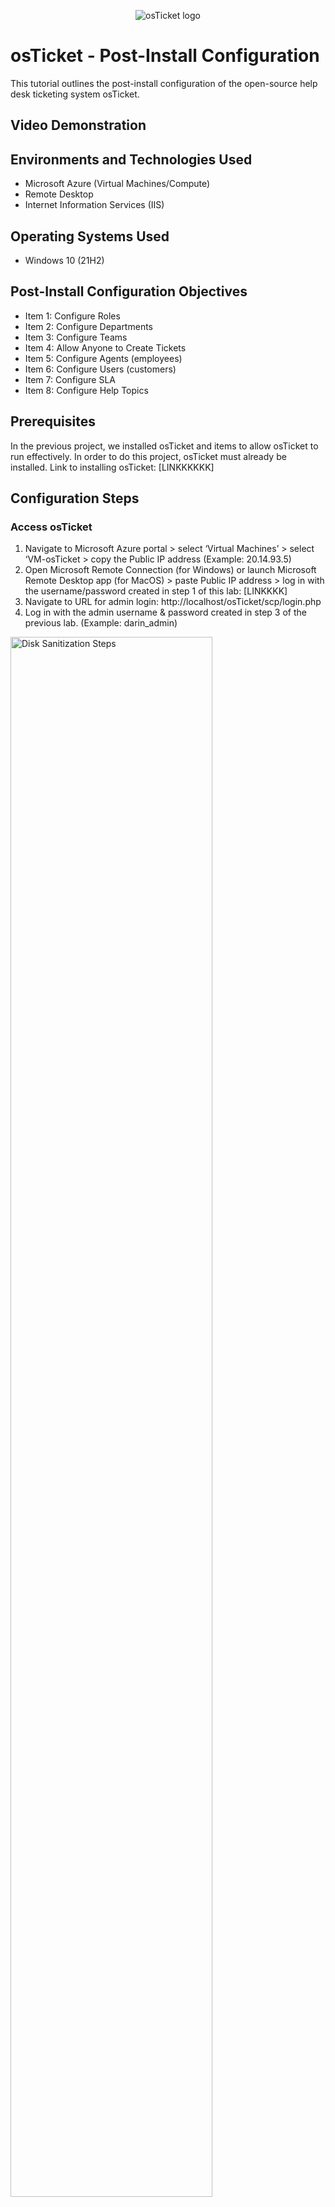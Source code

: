 <p align="center">
<img src="https://i.imgur.com/Clzj7Xs.png" alt="osTicket logo"/>
</p>

<h1>osTicket - Post-Install Configuration</h1>
This tutorial outlines the post-install configuration of the open-source help desk ticketing system osTicket.<br />


<h2>Video Demonstration</h2>


<h2>Environments and Technologies Used</h2>

- Microsoft Azure (Virtual Machines/Compute)
- Remote Desktop
- Internet Information Services (IIS)

<h2>Operating Systems Used </h2>

- Windows 10</b> (21H2)

<h2>Post-Install Configuration Objectives</h2>

- Item 1: Configure Roles
- Item 2: Configure Departments
- Item 3: Configure Teams
- Item 4: Allow Anyone to Create Tickets
- Item 5: Configure Agents (employees)
- Item 6: Configure Users (customers)
- Item 7: Configure SLA
- Item 8: Configure Help Topics

<h2>Prerequisites</h2>

In the previous project, we installed osTicket and items to allow osTicket to run effectively. In order to do this project, osTicket must already be installed. Link to installing osTicket: [LINKKKKKK]

<h2>Configuration Steps</h2>

<h3>Access osTicket</h3>

1. Navigate to Microsoft Azure portal > select ‘Virtual Machines’ > select ‘VM-osTicket > copy the Public IP address (Example: 20.14.93.5)
2. Open Microsoft Remote Connection (for Windows) or launch Microsoft Remote Desktop app (for MacOS) > paste Public IP address > log in with the username/password created in step 1 of this lab: [LINKKKK]
3. Navigate to URL for admin login:  http://localhost/osTicket/scp/login.php
4. Log in with the admin username & password created in step 3 of the previous lab. (Example: darin_admin)

<img src="https://i.imgur.com/e6mEVrm.png" height="80%" width="80%" alt="Disk Sanitization Steps"/>
<img src="https://i.imgur.com/yD891Ta.png" height="80%" width="80%" alt="Disk Sanitization Steps"/>


<br>

<h3>Admin vs Agent Portal</h3>

<p>Within osTicket, there is both an Admin Portal and an Agent Portal. We're going to be working with both portals.</p>

<p>The Admin Portal is designed for administrators to manage the osTicket ticketing system. It provides access to various administrative functions such as configuring support queues, managing staff members and permissions, and customizing system settings to efficiently handle and resolve customer support tickets.</p>

<p>The agent portal within osTicket is a web-based interface designed for support agents or staff members. It allows agents to access and manage support tickets assigned to them, communicate with customers, update ticket statuses, and collaborate with other agents to provide timely and effective customer support within the osTicket ticketing system.</p>

<br>

<h3>Item 1: Configure Roles</h3>

<strong>What are roles in osTicket?</strong>

<p>According to osTicket:</p>
  <p>"Roles are the permissions granted to Agents per Department that they have access to. Each Role has a set of permissions that can be checked/unchecked for agents given that Role in association with a Department they have access to. An unlimited number of roles can be created and assigned to Agents with access to various departments." -osTicket</p>
  
  osTicket documentation on Roles: https://docs.osticket.com/en/latest/Admin/Agents/Roles.html
  
  <p>We’re going to create a role called ‘Supreme Admin' and anyone with this title of Supreme Admin has access to do literally anything.</p>
  
  1. Navigate to 'Admin Panel' within osTicket > Select 'Agents' > Select 'Roles' > Select 'Add a New Role'
  2. Give the name: 'Supreme Admin' > Navigate to ‘Permissions’ tab
  3. For the fun of it, we’re going to allow them to do everything: Check all the boxes [X] under the ‘Tickets’, ‘Tabs’, and ‘Knowledge Base’ > select 'Add Role'

<img src="https://i.imgur.com/lPmZ75w.png" height="80%" width="80%" alt="Disk Sanitization Steps"/>
<img src="https://i.imgur.com/Rf686pZ.png" height="80%" width="80%" alt="Disk Sanitization Steps"/>
<img src="https://i.imgur.com/LLYZLar.png" height="80%" width="80%" alt="Disk Sanitization Steps"/>

<br>

<h3>Item 2: Configure Departments</h3>

<Strong>What are Departments in osTicket?</strong>

<p>In osTicket, departments are organizational units or groups that are created to manage and categorize support tickets based on different criteria. They represent different areas or teams within an organization that handle specific types of inquiries or provide support for distinct products or services. Tickets can be assigned to specific departments, allowing for efficient routing and distribution of tickets to the appropriate teams or individuals for effective resolution.</p>

osTicket documentation on Departments: https://docs.osticket.com/en/latest/Admin/Agents/Departments.html

1. Navigate to Admin Panel > Select 'Agents' > Select 'Departments' > Select 'Add a New Department'
2. Give the name: 'System Administrators' 
3. There’s many settings inside of here, including SLA. We haven’t configured SLA yet so we’ll leave these default settings. At the bottom of the screen, select “Create Dept”

<img src="https://i.imgur.com/EW5SMbk.png" height="80%" width="80%" alt="Disk Sanitization Steps"/>
<img src="https://i.imgur.com/GzJhqAk.png" height="80%" width="80%" alt="Disk Sanitization Steps"/>

<br>

<h3>Item 3: Configure Teams</h3>

<Strong>What are Teams in osTicket?</strong>

<p>According to osTicket, "Teams allow you to pull Agents from different Departments and organize them to handle a specific issue or user via a Help Topic or Ticket Filter." Essentially, if you have many Departments and you want to pool the best technicians from each Department to solve a particular issue, you can do so by creating a Team within osTicket.</p>

osTicket documentation on Teams: https://docs.osticket.com/en/latest/Admin/Agents/Teams.html

1. Navigate to 'Admin Panel' > Select 'Agents' > Select 'Teams' > Select 'Add a New Team'
2. We’re going to create a Level I Support and a Level II Support. Since Level I was automatically generated, we’re going to create Level II. We can add ourselves as part of the team for fun. 

<img src="https://i.imgur.com/sctylJ1.png" height="80%" width="80%" alt="Disk Sanitization Steps"/>
<img src="https://i.imgur.com/efO4gEq.png" height="80%" width="80%" alt="Disk Sanitization Steps"/>

<br>

<h3>Item 4: Allow Anyone to Create Tickets</h3>

<p>We're going to alter the settings so that anyone can create a ticket, even anonymously. No one requires special authentication or permissions to create a ticket.</p>

1. Navigate to 'Admin Panel' > select 'Settings' > select 'User'
2. Make the sure the following is unchecked: [ ] “Require registration and login to create tickets”

<img src="https://i.imgur.com/DJmEXEB.png" height="80%" width="80%" alt="Disk Sanitization Steps"/>
<img src="https://i.imgur.com/DJmEXEB.png" height="80%" width="80%" alt="Disk Sanitization Steps"/>

<br>

<h3>Item 5: Configure Agents (employees)</h3>

<strong>What are Agents in osTicket?</strong>

<p>According to osTicket, "Agents are given access to the help desk with the intent to respond and resolve the tickets." Agents are essentially the front-line employees/workers that solve technical issues and answer tickets.</p>

osTicket documentation on Agents: https://docs.osticket.com/en/latest/Admin/Agents/Agents.html

1. Navigate to 'Admin Panel' > select 'Agents' > select 'Add a New Agent'
2. For example purposes:

- Name: Jane Doe
- Email: janedoe@osticket.com
- username: jane.doe

3. Password setting: 

- select 'Set Password' > Uncheck [ ] ‘Send the agent a password reset email’
- set password: 'Password1' > Uncheck [ ]  ‘Require password change at next login’ > select ‘Set’

4. Navigate to other tabs > 'Access' > Department: 'System Administrators' & Role: 'Supreme Admin' & Extended Access: 'Level II Support' > select 'Create' 

<img src="https://i.imgur.com/DJmEXEB.png" height="80%" width="80%" alt="Disk Sanitization Steps"/>
<img src="https://i.imgur.com/DJmEXEB.png" height="80%" width="80%" alt="Disk Sanitization Steps"/>

<br>

5. Navigate to 'Admin Panel' > select 'Agents' > select 'Add a New Agent'
6. For example purposes:

- Name: John Doe
- Email: johnedoe@osticket.com
- username: john.doe


7. Password setting:

- select 'Set Password' > Uncheck [ ] ‘Send the agent a password reset email’
- set password: 'Password1' > Uncheck [ ] ‘Require password change at next login’ > select ‘Set’

8. Navigate to other tabs > 'Access' > Department: 'Support' & Role: 'View Only' & Extended Access: 'Support' > select 'Create'

<img src="https://i.imgur.com/DJmEXEB.png" height="80%" width="80%" alt="Disk Sanitization Steps"/>
<img src="https://i.imgur.com/DJmEXEB.png" height="80%" width="80%" alt="Disk Sanitization Steps"/>

<br>

<h3>Item 6: Configure Users (customers)</h3>

<Strong>What are Users?</strong>

<p>According to osTicket, "Users are the ticket owners of the tickets in the help desk. When a ticket is created in the help desk, the user is associated with their email address in the User Directory of the help desk." Users are the people who are experienching technical difficulties and require assistance from agents.</p>

osTicket documentation on Users: https://docs.osticket.com/en/latest/Agent/Users/User%20Directory.html

1. Navigate to 'Agent Portal'
2. Select 'Users' > Select 'Add a New User'
3. For example purposes:

- Email: karen@osticket.com
- Name: Karen Karen

<img src="https://i.imgur.com/DJmEXEB.png" height="80%" width="80%" alt="Disk Sanitization Steps"/>

4. Navigate back to 'Users' > Select 'Add a New User'
5. For example purposes:

- Email: ken@osticket.com
- Name: Ken Ken

<img src="https://i.imgur.com/DJmEXEB.png" height="80%" width="80%" alt="Disk Sanitization Steps"/>
<img src="https://i.imgur.com/DJmEXEB.png" height="80%" width="80%" alt="Disk Sanitization Steps"/>

<br>

<h3>Item 7: Configure SLA</h3>

<Strong>What are SLAs?</strong>

<p>SLA stands for Service Level Agreement. They are meant to outline the agreed-upon levels of service that an IT department or service provider commits to deliver to its customers or end-users. These agreements typically cover areas such as response times, uptime, availability, resolution times, and other performance metrics, ensuring that IT services align with business needs and expectations. SLAs in IT help establish accountability, define service quality standards, and provide a basis for measuring and improving IT service delivery.</p>

<p>According to osTicket, "SLA Plans or Service Level Agreements, are unlimited in osTicket. The purpose of the SLA Plan is to provide a length of time in which the help desk Administrator expects tickets to be closed."</p>
  
  osTicket documentation on SLAs: https://docs.osticket.com/en/latest/Admin/Manage/SLA%20Plans.html
  
  1. Navigate to 'Admin Panel' > select 'Manage' > select 'SLA' > select 'Add a New SLA Plan'
  2. Name: 'SEV-A'

<p>In this example, SEV-A is meant to symbolize a top-priority SLA ticket that has significant business impact if not resolved. An example of a SEV-A ticket would be the entire western region's computers going down or a malware attack leaking user and company private information.</p>

- Time period: '24/7'

<p>This means that this ticket should be solved as soon as possible within the time scope set in the next section. This means that is a ticket comes in even on the weekend, it must be resolved within the time frame created below.</p>

- Hour setting: '1 hour'

<p>1 hour to solve a ticket is highly unreasonable. However, in this example, it's meant to depict how soon the ticket should be resolved or the time span granted to resolve the ticket. Since SEV-A is the most crucial type of ticket, it should be solved as soon as possible. Thus, if a SEV-A ticket came in Saturday morning 8am, it should be resolved by Saturday morning 9am.</p>

- select 'Add Plan'

3. Select 'Add new SLA Plan' 
4. Name: 'SEV-B'

- Time period: '24/7'
- Hour setting: '4 hours'

<p>SEV-B is similar to SEV-A. It has medium to high priority. In this example, due to the 24/7 setting, if a ticket came in even on the weekend such as Saturday afternoon 12pm, it should be resolved by Saturday afternoon 4pm.</p>

- select 'Add Plan'

5. Select 'Add new SLA Plan'
6. Name: 'SEV-C'

- Time period: '8 hours, Monday-Friday (normal business days)
- Hour setting: '8 hours'
  
<p>This is an example of a ticket that is less urgent. If a ticket came in on the weekend, it wouldn't have to be resolved until the following business day. If a ticket came in Monday afternoon at 4pm, and the office closes at 5pm, then there'd be 7 hours remaining the following business day to resolve the ticket.</p>

<img src="https://i.imgur.com/DJmEXEB.png" height="80%" width="80%" alt="Disk Sanitization Steps"/>
<img src="https://i.imgur.com/DJmEXEB.png" height="80%" width="80%" alt="Disk Sanitization Steps"/>

<br>

<h3>Item 8: Configure Help Topics</h3>

<strong>What are Help Topics?</Strong>

<p>Help Topics are essentially common issues that may arise. Help Topics are created to help end-users/customers communicate the technical difficulties they're facing. According to osTicket, "Help Topics will help streamline your end-user’s help desk experience to ensure proper assignment and prompt response to the ticket...Help Topics will determine what Department the ticket is routed to which will determine which Agents have access to the ticket. The Help Topic also can determine other configurations of the ticket, such as the ticket’s SLA (or Service Level Agreement) and priority of a ticket, i.e. Emergency to Low."
  
  osTicket documentation on Help Topics: https://docs.osticket.com/en/latest/Admin/Manage/Help%20Topic.html
  
  <p>Karen and Ken, the users we just created, can choose what they need help with when filling out tickets on their end.</p>
  
  1. Navigate to 'Admin Panel' > select 'Manage' > select 'Help Topics' > select 'Add a New Help Topic'
  2. We will create the following Help Topics, leave all default settings:

- Business Critical Outage
- Personal Computer Issues
- Equipment Request
- Password Reset

<img src="https://i.imgur.com/DJmEXEB.png" height="80%" width="80%" alt="Disk Sanitization Steps"/>
<img src="https://i.imgur.com/DJmEXEB.png" height="80%" width="80%" alt="Disk Sanitization Steps"/>
<img src="https://i.imgur.com/DJmEXEB.png" height="80%" width="80%" alt="Disk Sanitization Steps"/>
<img src="https://i.imgur.com/DJmEXEB.png" height="80%" width="80%" alt="Disk Sanitization Steps"/>

<p>Side note: It's possible to do email configuration inside of osTicket so that users can send an email and/or fill out a form. Doing so will automatically generate a ticket for Agents to access/answer. However, that won't be covered in this project.</p>

<p>Now that we have installed osTicket and configured inside of it, it is time to create tickets and examine ticket lifecycles: [LINKKK]</p>


  




  
  

